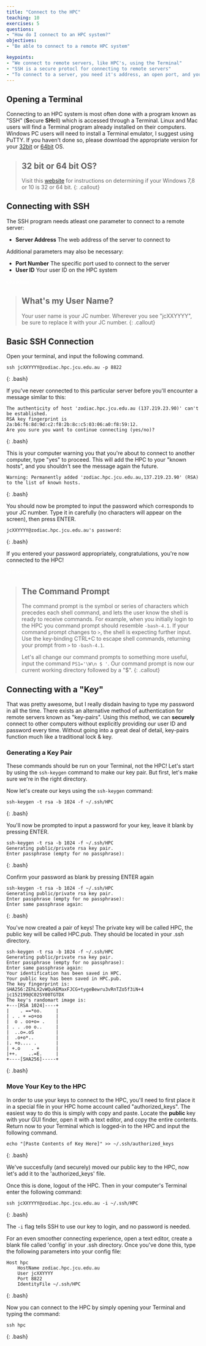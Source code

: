 ```yaml
---
title: "Connect to the HPC"
teaching: 10
exercises: 5
questions:
- "How do I connect to an HPC system?"
objectives:
- "Be able to connect to a remote HPC system"

keypoints:
- "We connect to remote servers, like HPC's, using the Terminal"
- "SSH is a secure protocl for connecting to remote servers"
- "To connect to a server, you need it's address, an open port, and your user ID"
---
```


## Opening a Terminal

Connecting to an HPC system is most often done with a program known as "SSH" (**S**ecure **SH**ell) which is accessed through a Terminal. Linux and Mac users will find a Terminal program already installed on their computers.  Windows PC users will need to install a Terminal emulator, I suggest using PuTTY. If you haven't done so, please download the appropriate version for your [32bit](https://the.earth.li/~sgtatham/putty/latest/w32/putty.exe) or [64bit](https://the.earth.li/~sgtatham/putty/latest/w64/putty.exe) OS.

> ## 32 bit or 64 bit OS?
> Visit this [website](https://support.wdc.com/knowledgebase/answer.aspx?ID=9405) for instructions on determining if your Windows 7,8 or 10 is 32 or 64 bit.
{: .callout}

## Connecting with SSH

The SSH program needs atleast one parameter to connect to a remote server:

* **Server Address** The web address of the server to connect to

Additional parameters may also be necessary:

* **Port Number** The specific port used to connect to the server
* **User ID** Your user ID on the HPC system  

<span style="color:white">blankline</span>
   
> ## What's my User Name?
> Your user name is your JC number.  Wherever you see \"jcXXYYYY\", be sure to replace it with your JC number.
{: .callout}

## Basic SSH Connection

Open your terminal, and input the following command.

~~~
ssh jcXXYYYY@zodiac.hpc.jcu.edu.au -p 8822
~~~
{: .bash}

If you've never connected to this particular server before you'll encounter a message similar to this:

~~~
The authenticity of host 'zodiac.hpc.jcu.edu.au (137.219.23.90)' can't be established.
RSA key fingerprint is 2a:b6:f6:8d:9d:c2:f8:2b:8c:c5:03:06:a0:f8:59:12.
Are you sure you want to continue connecting (yes/no)?
~~~
{: .bash}

This is your computer warning you that you're about to connect to another computer, type \"yes\" to proceed.  This will add the HPC to your \"known hosts\", and you shouldn't see the message again the future.

~~~
Warning: Permanently added 'zodiac.hpc.jcu.edu.au,137.219.23.90' (RSA) to the list of known hosts.
~~~~
{: .bash}

You should now be prompted to input the password which corresponds to your JC number.  Type it in carefully (no characters will appear on the screen), then press ENTER.

~~~
jcXXYYYY@zodiac.hpc.jcu.edu.au's password: 
~~~
{: .bash}

If you entered your password appropriately, congratulations, you're now connected to the HPC!  

<span style="color:white">blankline</span>

> ## The Command Prompt
> The command prompt is the symbol or series of characters which precedes each shell command, and lets the user know the shell is ready to receive commands.  For example, when you initially login to the HPC you command prompt should resemble `-bash-4.1`. If your command prompt changes to `>`, the shell is expecting further input. Use the key-binding CTRL+C to escape shell commands, returning your prompt from `>` to `-bash-4.1`.  
>
> Let's all change our command prompts to something more useful, input the command `PS1='\W\n $ '`. Our command prompt is now our current working directory followed by a \"$\".
{: .callout}

## Connecting with a "Key"

That was pretty awesome, but I really disdain having to type my password in all the time.  There exists an alternative method of authentication for remote servers known as "key-pairs".  Using this method, we can **securely** connect to other computers without explicitly providing our user ID and password every time.  Without going into a great deal of detail, key-pairs function much like a traditional lock & key.

### Generating a Key Pair

These commands should be run on your Terminal, not the HPC!  Let's start by using the `ssh-keygen` command to make our key pair.  But first, let's make sure we're in the right directory.

Now let's create our keys using the `ssh-keygen` command:

~~~
ssh-keygen -t rsa -b 1024 -f ~/.ssh/HPC
~~~
{: .bash}

You'll now be prompted to input a password for your key, leave it blank by pressing ENTER.

~~~
ssh-keygen -t rsa -b 1024 -f ~/.ssh/HPC
Generating public/private rsa key pair.
Enter passphrase (empty for no passphrase): 
~~~
{: .bash}

Confirm your password as blank by pressing ENTER again

~~~
ssh-keygen -t rsa -b 1024 -f ~/.ssh/HPC
Generating public/private rsa key pair.
Enter passphrase (empty for no passphrase): 
Enter same passphrase again: 
~~~
{: .bash}

You've now created a pair of keys!  The private key will be called HPC, the public key will be called HPC.pub. They should be located in your .ssh directory.

~~~
ssh-keygen -t rsa -b 1024 -f ~/.ssh/HPC
Generating public/private rsa key pair.
Enter passphrase (empty for no passphrase): 
Enter same passphrase again: 
Your identification has been saved in HPC.
Your public key has been saved in HPC.pub.
The key fingerprint is:
SHA256:ZEhLX2vWQukEMaxFJCG+tygeBewru3vRnTZo5f3iN+4 jc152199@C02SY00TGTDX
The key's randomart image is:
+---[RSA 1024]----+
|    . ==*oo.     |
| . . + =o+oo     |
|  o . oo+o= .    |
| . . .oo o..     |
|  ..o=.oS        |
|  .o+o*..        |
|. +o.... .       |
| +.o    . +      |
|++.    ..=E.     |
+----[SHA256]-----+
~~~
{: .bash}

### Move Your Key to the HPC

In order to use your keys to connect to the HPC, you'll need to first place it in a special file in your HPC home account called \"authorized_keys\". The easiest way to do this is simply with copy and paste.  Locate the **public** key with your GUI finder, open it with a text editor, and copy the entire contents. Return now to your Terminal which is logged-in to the HPC and input the following command. 

~~~
echo "[Paste Contents of Key Here]" >> ~/.ssh/authorized_keys
~~~
{: .bash}

We've succesfully (and securely) moved our public key to the HPC, now let's add it to the 'authorized_keys' file.  

Once this is done, logout of the HPC.  Then in your computer's Terminal enter the following command:

~~~
ssh jcXXYYYY@zodiac.hpc.jcu.edu.au -i ~/.ssh/HPC
~~~
{: .bash}

The `-i` flag tells SSH to use our key to login, and no password is needed.

For an even smoother connecting experience, open a text editor, create a blank file called 'config' in your .ssh directory.  Once you've done this, type the following parameters into your config file:

~~~
Host hpc
	HostName zodiac.hpc.jcu.edu.au
	User jcXXYYYY
	Port 8822
	IdentityFile ~/.ssh/HPC
~~~
{: .bash}

Now you can connect to the HPC by simply opening your Terminal and typing the command:
~~~
ssh hpc
~~~
{: .bash}








